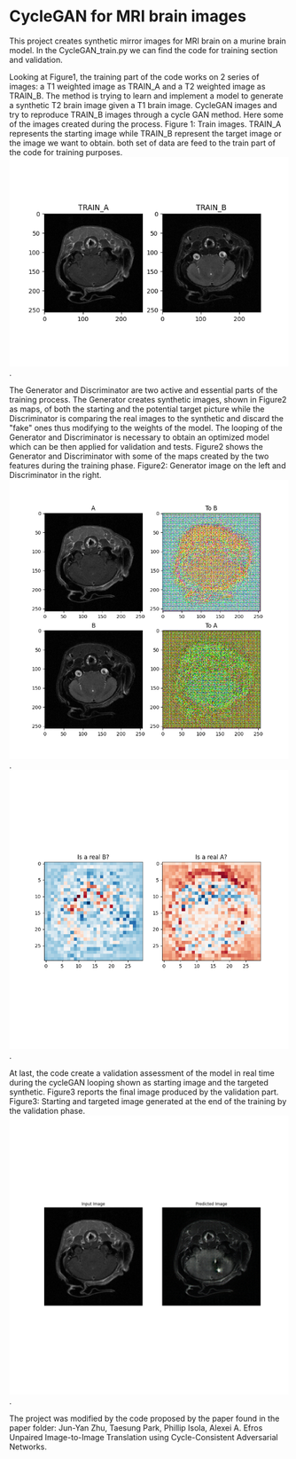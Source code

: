 # CycleGAN for MRI brain images

This project creates synthetic mirror images for MRI brain on a murine brain model. In the CycleGAN_train.py we can find the code for training section and validation.

Looking at Figure1, the training part of the code works on 2 series of images: a T1 weighted image as TRAIN_A and a T2 weighted image as TRAIN_B. The method is trying to learn and implement a model to generate a synthetic T2 brain image given a T1 brain image. CycleGAN images and try to reproduce TRAIN_B images through a cycle GAN method.
Here some of the images created during the process.
Figure 1: Train images. TRAIN_A represents the starting image while TRAIN_B represent the target image or the image we want to obtain. both set of data are feed to the train part of the code for training purposes.
![hello](images/1_TRAIN_sample.png).

 
The Generator and Discriminator are two active and essential parts of the training process. The Generator creates synthetic images, shown in Figure2 as maps, of both the starting and the potential target picture while the Discriminator is comparing the real images to the synthetic and discard the "fake" ones thus modifying to the weights of the model. The looping of the Generator and Discriminator is necessary to obtain an optimized model which can be then applied for validation and tests. Figure2 shows the Generator and Discriminator with some of the maps created by the two features during the training phase.
Figure2: Generator image on the left and Discriminator in the right.
![hello](images/2_Generator.png). ![hello](images/3_Discriminator.png).
 


At last, the code create a validation assessment of the model in real time during the cycleGAN looping shown as starting image and the targeted synthetic. Figure3 reports the final image produced by the validation part.
Figure3: Starting and targeted image generated at the end of the training by the validation phase.
![hello](images/4_True_vs_Predicted.png).
 





The project was modified by the code proposed by the paper found in the paper folder:
Jun-Yan Zhu, Taesung Park, Phillip Isola, Alexei A. Efros  Unpaired Image-to-Image Translation using Cycle-Consistent Adversarial Networks.
